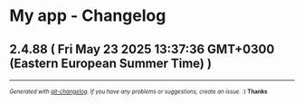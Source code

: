 # My app - Changelog

## 2.4.88  ( Fri May 23 2025 13:37:36 GMT+0300 (Eastern European Summer Time) )



---
<sub><sup>*Generated with [git-changelog](https://github.com/rafinskipg/git-changelog). If you have any problems or suggestions, create an issue.* :) **Thanks** </sub></sup>
